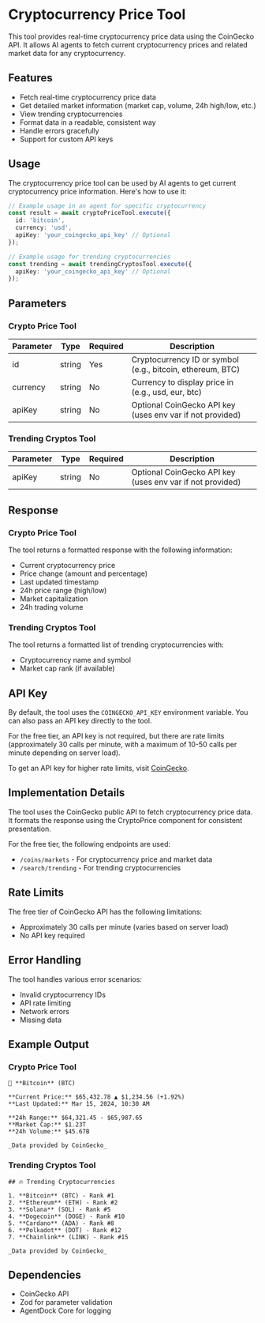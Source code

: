 # Cryptocurrency Price Tool

This tool provides real-time cryptocurrency price data using the CoinGecko API. It allows AI agents to fetch current cryptocurrency prices and related market data for any cryptocurrency.

## Features

- Fetch real-time cryptocurrency price data
- Get detailed market information (market cap, volume, 24h high/low, etc.)
- View trending cryptocurrencies
- Format data in a readable, consistent way
- Handle errors gracefully
- Support for custom API keys

## Usage

The cryptocurrency price tool can be used by AI agents to get current cryptocurrency price information. Here's how to use it:

```typescript
// Example usage in an agent for specific cryptocurrency
const result = await cryptoPriceTool.execute({
  id: 'bitcoin',
  currency: 'usd',
  apiKey: 'your_coingecko_api_key' // Optional
});

// Example usage for trending cryptocurrencies
const trending = await trendingCryptosTool.execute({
  apiKey: 'your_coingecko_api_key' // Optional
});
```

## Parameters

### Crypto Price Tool

| Parameter | Type   | Required | Description                                                |
|-----------|--------|----------|------------------------------------------------------------|
| id        | string | Yes      | Cryptocurrency ID or symbol (e.g., bitcoin, ethereum, BTC) |
| currency  | string | No       | Currency to display price in (e.g., usd, eur, btc)         |
| apiKey    | string | No       | Optional CoinGecko API key (uses env var if not provided)  |

### Trending Cryptos Tool

| Parameter | Type   | Required | Description                                                |
|-----------|--------|----------|------------------------------------------------------------|
| apiKey    | string | No       | Optional CoinGecko API key (uses env var if not provided)  |

## Response

### Crypto Price Tool

The tool returns a formatted response with the following information:

- Current cryptocurrency price
- Price change (amount and percentage)
- Last updated timestamp
- 24h price range (high/low)
- Market capitalization
- 24h trading volume

### Trending Cryptos Tool

The tool returns a formatted list of trending cryptocurrencies with:

- Cryptocurrency name and symbol
- Market cap rank (if available)

## API Key

By default, the tool uses the `COINGECKO_API_KEY` environment variable. You can also pass an API key directly to the tool.

For the free tier, an API key is not required, but there are rate limits (approximately 30 calls per minute, with a maximum of 10-50 calls per minute depending on server load).

To get an API key for higher rate limits, visit [CoinGecko](https://www.coingecko.com/en/api/pricing).

## Implementation Details

The tool uses the CoinGecko public API to fetch cryptocurrency price data. It formats the response using the CryptoPrice component for consistent presentation.

For the free tier, the following endpoints are used:
- `/coins/markets` - For cryptocurrency price and market data
- `/search/trending` - For trending cryptocurrencies

## Rate Limits

The free tier of CoinGecko API has the following limitations:
- Approximately 30 calls per minute (varies based on server load)
- No API key required

## Error Handling

The tool handles various error scenarios:

- Invalid cryptocurrency IDs
- API rate limiting
- Network errors
- Missing data

## Example Output

### Crypto Price Tool

```
🚀 **Bitcoin** (BTC)

**Current Price:** $65,432.78 ▲ $1,234.56 (+1.92%)
**Last Updated:** Mar 15, 2024, 10:30 AM

**24h Range:** $64,321.45 - $65,987.65
**Market Cap:** $1.23T
**24h Volume:** $45.67B

_Data provided by CoinGecko_
```

### Trending Cryptos Tool

```
## 🔥 Trending Cryptocurrencies

1. **Bitcoin** (BTC) - Rank #1
2. **Ethereum** (ETH) - Rank #2
3. **Solana** (SOL) - Rank #5
4. **Dogecoin** (DOGE) - Rank #10
5. **Cardano** (ADA) - Rank #8
6. **Polkadot** (DOT) - Rank #12
7. **Chainlink** (LINK) - Rank #15

_Data provided by CoinGecko_
```

## Dependencies

- CoinGecko API
- Zod for parameter validation
- AgentDock Core for logging 